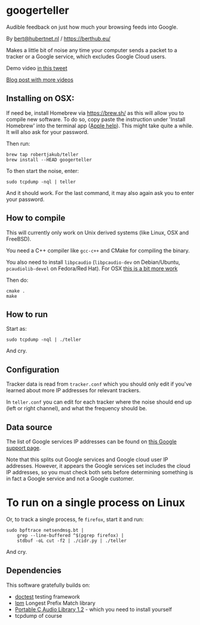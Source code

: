 # googerteller

Audible feedback on just how much your browsing feeds into Google.

By bert@hubertnet.nl / https://berthub.eu/ 

Makes a little bit of noise any time your computer sends a packet to a
tracker or a Google service, which excludes Google Cloud users.

Demo video [in this tweet](https://twitter.com/bert_hu_bert/status/1561466204602220544)

[Blog post with more videos](https://berthub.eu/articles/posts/tracker-beeper/)

## Installing on OSX:
If need be, install Homebrew via https://brew.sh/ as this will allow you to
compile new software. To do so, copy paste the instruction under 'Install
Homebrew' into the terminal app ([Apple
help](https://support.apple.com/guide/terminal/open-or-quit-terminal-apd5265185d-f365-44cb-8b09-71a064a42125/mac)). This might take quite a while.
It will also ask for your password.

Then run:
```
brew tap robertjakub/teller
brew install --HEAD googerteller
```

To then start the noise, enter:
```
sudo tcpdump -nql | teller
```
And it should work. For the last command, it may also again ask you to enter your
password.

## How to compile
This will currently only work on Unix derived systems (like Linux, OSX and
FreeBSD). 

You need a C++ compiler like `gcc-c++` and CMake for compiling the binary.

You also need to install `libpcaudio` (`libpcaudio-dev` on Debian/Ubuntu, `pcaudiolib-devel` on Fedora/Red Hat).
For OSX [this is a bit more work](https://github.com/espeak-ng/pcaudiolib#mac-os)

Then do:

```
cmake .
make
```

## How to run
Start as:
```
sudo tcpdump -nql | ./teller
```

And cry.

## Configuration
Tracker data is read from `tracker.conf` which you should only edit if
you've learned about more IP addresses for relevant trackers.

In `teller.conf` you can edit for each tracker where the noise should end up
(left or right channel), and what the frequency should be. 

## Data source
The list of Google services IP addresses can be found on [this Google
support page](https://support.google.com/a/answer/10026322?hl=en).

Note that this splits out Google services and Google cloud user IP
addresses. However, it appears the Google services set includes the cloud IP
addresses, so you must check both sets before determining something is in
fact a Google service and not a Google customer.

# To run on a single process on Linux

Or, to track a single process, fe `firefox`, start it and run:

```shell
sudo bpftrace netsendmsg.bt |
    grep --line-buffered ^$(pgrep firefox) |
    stdbuf -oL cut -f2 | ./cidr.py | ./teller
```

And cry.

## Dependencies
This software gratefully builds on:

 * [doctest](https://github.com/doctest/doctest) testing framework
 * [lpm](https://github.com/rmind/liblpm) Longest Prefix Match library
 * [Portable C Audio Library 1.2](https://github.com/espeak-ng/pcaudiolib) - which you need to install yourself
 * tcpdump of course
